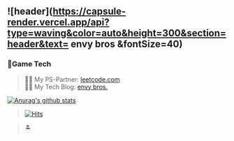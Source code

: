 <!--
**Bright-Land/Bright-Land** is a ✨ _special_ ✨ repository because its `README.md` (this file) appears on your GitHub profile.

Here are some ideas to get you started:


- 🔭 I’m currently working on ...
- 🌱 I’m currently learning ...
- 👯 I’m looking to collaborate on ...
- 🤔 I’m looking for help with ...
- 💬 Ask me about ...
- 📫 How to reach me: ...
- 😄 Pronouns: ...
- ⚡ Fun fact: ...
-->

![header](https://capsule-render.vercel.app/api?type=waving&color=auto&height=300&section=header&text= envy bros &fontSize=40)
---
### 👾Game Tech

> 🔗🍺 My PS-Partner: [leetcode.com](https://leetcode.com/)    
> 🔗🎨 My Tech Blog: [envy bros.](https://envybros.tistory.com/)
   
[![Anurag's github stats](https://github-readme-stats.vercel.app/api?username=hwankee)](https://github.com/anuraghazra/github-readme-stats)

>[![Hits](https://hits.seeyoufarm.com/api/count/incr/badge.svg?url=https%3A%2F%2Fgithub.com%2FBright-Land%2Fhit-counter&count_bg=%2379C83D&title_bg=%23555555&icon=datadog.svg&icon_color=%23FFBF00&title=Lovers&edge_flat=false)](https://hits.seeyoufarm.com)                  

>🏝
